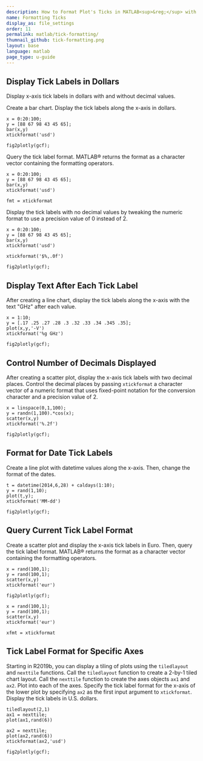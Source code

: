 ```yaml
---
description: How to Format Plot's Ticks in MATLAB<sup>&reg;</sup> with Plotly.
name: Formatting Ticks
display_as: file_settings
order: 11
permalink: matlab/tick-formatting/
thumnail_github: tick-formatting.png
layout: base
language: matlab
page_type: u-guide
---
```


## Display Tick Labels in Dollars

Display x-axis tick labels in dollars with and without decimal values.

Create a bar chart. Display the tick labels along the x-axis in dollars. 

```{matlab}
x = 0:20:100;
y = [88 67 98 43 45 65];
bar(x,y)
xtickformat('usd')

fig2plotly(gcf);
```

Query the tick label format. MATLAB® returns the format as a character vector containing the formatting operators.

```{matlab}
x = 0:20:100;
y = [88 67 98 43 45 65];
bar(x,y)
xtickformat('usd')

fmt = xtickformat
```


Display the tick labels with no decimal values by tweaking the numeric format to use a precision value of 0 instead of 2. 

```{matlab}
x = 0:20:100;
y = [88 67 98 43 45 65];
bar(x,y)
xtickformat('usd')

xtickformat('$%,.0f')

fig2plotly(gcf);
```

<!--------------------- EXAMPLE BREAK ------------------------->

## Display Text After Each Tick Label

After creating a line chart, display the tick labels along the x-axis with the text "GHz" after each value.

```{matlab}
x = 1:10;
y = [.17 .25 .27 .28 .3 .32 .33 .34 .345 .35];
plot(x,y,'-V')
xtickformat('%g GHz')

fig2plotly(gcf);
```


<!--------------------- EXAMPLE BREAK ------------------------->

## Control Number of Decimals Displayed

After creating a scatter plot, display the x-axis tick labels with two decimal places. Control the decimal places by passing `xtickformat` a character vector of a numeric format that uses fixed-point notation for the conversion character and a precision value of 2.

```{matlab}
x = linspace(0,1,100);
y = randn(1,100).*cos(x);
scatter(x,y)
xtickformat('%.2f')

fig2plotly(gcf);
```

<!--------------------- EXAMPLE BREAK ------------------------->

## Format for Date Tick Labels

Create a line plot with datetime values along the x-axis. Then, change the format of the dates.

```{matlab}
t = datetime(2014,6,28) + caldays(1:10);
y = rand(1,10);
plot(t,y);
xtickformat('MM-dd')

fig2plotly(gcf);
```


<!--------------------- EXAMPLE BREAK ------------------------->

## Query Current Tick Label Format

Create a scatter plot and display the x-axis tick labels in Euro. Then, query the tick label format. MATLAB® returns the format as a character vector containing the formatting operators. 

```{matlab}
x = rand(100,1);
y = rand(100,1);
scatter(x,y)
xtickformat('eur')

fig2plotly(gcf);
```


```{matlab}
x = rand(100,1);
y = rand(100,1);
scatter(x,y)
xtickformat('eur')

xfmt = xtickformat
```


<!--------------------- EXAMPLE BREAK ------------------------->

## Tick Label Format for Specific Axes

Starting in R2019b, you can display a tiling of plots using the `tiledlayout` and `nexttile` functions. Call the `tiledlayout` function to create a 2-by-1 tiled chart layout. Call the `nexttile` function to create the axes objects `ax1` and `ax2`. Plot into each of the axes. Specify the tick label format for the x-axis of the lower plot by specifying `ax2` as the first input argument to `xtickformat`. Display the tick labels in U.S. dollars.

```{matlab}
tiledlayout(2,1)
ax1 = nexttile;
plot(ax1,rand(6))

ax2 = nexttile;
plot(ax2,rand(6))
xtickformat(ax2,'usd')

fig2plotly(gcf);
```

<!--------------------- EXAMPLE BREAK ------------------------->

